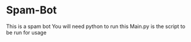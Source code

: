 # Spam-Bot
This is a spam bot
You will need python to run this
Main.py is the script to be run for usage

